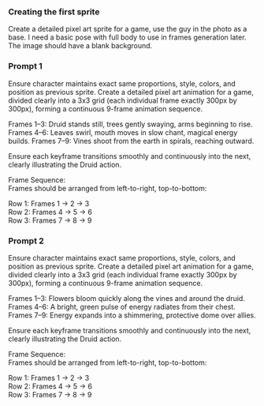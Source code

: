 ### Creating the first sprite
Create a detailed pixel art sprite for a game, use the guy in the photo as a base. 
I need a basic pose with full body to use in frames generation later.
The image should have a blank background.

### Prompt 1
Ensure character maintains exact same proportions, style, colors, and position as previous sprite.
Create a detailed pixel art animation for a game, divided clearly into a 3x3 grid (each individual frame exactly 300px by 300px), forming a continuous 9-frame animation sequence.

Frames 1–3: Druid stands still, trees gently swaying, arms beginning to rise.
Frames 4–6: Leaves swirl, mouth moves in slow chant, magical energy builds.
Frames 7–9: Vines shoot from the earth in spirals, reaching outward.

Ensure each keyframe transitions smoothly and continuously into the next, clearly illustrating the Druid action. 

Frame Sequence:   
Frames should be arranged from left-to-right, top-to-bottom:

Row 1: Frames 1 → 2 → 3  
Row 2: Frames 4 → 5 → 6  
Row 3: Frames 7 → 8 → 9

### Prompt 2

Ensure character maintains exact same proportions, style, colors, and position as previous sprite.
Create a detailed pixel art animation for a game, divided clearly into a 3x3 grid (each individual frame exactly 300px by 300px), forming a continuous 9-frame animation sequence.

Frames 1–3: Flowers bloom quickly along the vines and around the druid.
Frames 4–6: A bright, green pulse of energy radiates from their chest.
Frames 7–9: Energy expands into a shimmering, protective dome over allies.

Ensure each keyframe transitions smoothly and continuously into the next, clearly illustrating the Druid action. 

Frame Sequence:   
Frames should be arranged from left-to-right, top-to-bottom:

Row 1: Frames 1 → 2 → 3  
Row 2: Frames 4 → 5 → 6  
Row 3: Frames 7 → 8 → 9